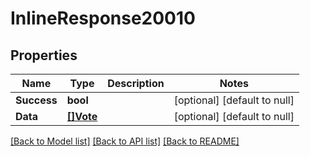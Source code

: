 # InlineResponse20010

## Properties
Name | Type | Description | Notes
------------ | ------------- | ------------- | -------------
**Success** | **bool** |  | [optional] [default to null]
**Data** | [**[]Vote**](Vote.md) |  | [optional] [default to null]

[[Back to Model list]](../README.md#documentation-for-models) [[Back to API list]](../README.md#documentation-for-api-endpoints) [[Back to README]](../README.md)


